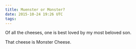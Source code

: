 ```yaml
---
title: Muenster or Monster?
date: 2015-10-24 19:26 UTC
tags:
---
```


Of all the cheeses, one is best loved by my most beloved son.

That cheese is Monster Cheese.
